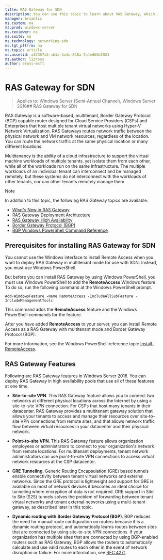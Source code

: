 ```yaml
---
title: RAS Gateway for SDN
description: You can use this topic to learn about RAS Gateway, which is a software-based, multitenant, Border Gateway Protocol (BGP) capable router in  Windows Server 2016.
manager: brianlic
ms.custom: na
ms.prod: windows-server
ms.reviewer: na
ms.suite: na
ms.technology: networking-sdn
ms.tgt_pltfrm: na
ms.topic: article
ms.assetid: a32357a5-ab1a-4a4c-848a-7a4ed65b1921
ms.author: lizross
author: eross-msft
---
```

# RAS Gateway for SDN

>Applies to: Windows Server (Semi-Annual Channel), Windows Server 2016## RAS Gateway for SDN  


RAS Gateway is a software-based, multitenant, Border Gateway Protocol (BGP) capable router designed for Cloud Service Providers (CSPs) and Enterprises that host multiple tenant virtual networks using Hyper-V Network Virtualization. RAS Gateways routes network traffic between the physical network and VM network resources, regardless of the location. You can route the network traffic at the same physical location or many different locations.   

Multitenancy is the ability of a cloud infrastructure to support the virtual machine workloads of multiple tenants, yet isolate them from each other, while all of the workloads run on the same infrastructure. The multiple workloads of an individual tenant can interconnect and be managed remotely, but these systems do not interconnect with the workloads of other tenants, nor can other tenants remotely manage them.

  
> [!NOTE]  
> In addition to this topic, the following RAS Gateway topics are available.  
>   
> -   [What's New in RAS Gateway](../../../sdn/technologies/network-function-virtualization/What-s-New-in-RAS-Gateway.md)  
> -   [RAS Gateway Deployment Architecture](../../../sdn/technologies/network-function-virtualization/RAS-Gateway-Deployment-Architecture.md)  
> -   [RAS Gateway High Availability](../../../sdn/technologies/network-function-virtualization/RAS-Gateway-High-Availability.md)  
> -   [Border Gateway Protocol &#40;BGP&#41;](../../../../remote/remote-access/bgp/Border-Gateway-Protocol-BGP.md)  
> -   [BGP Windows PowerShell Command Reference](../../../../remote/remote-access/bgp/BGP-Windows-PowerShell-Command-Reference.md)  
  
    
## Prerequisites for installing RAS Gateway for SDN  
You cannot use the Windows interface to install Remote Access when you want to deploy RAS Gateway in multitenant mode for use with SDN. Instead, you must use Windows PowerShell.  
  
But before you can install RAS Gateway by using Windows PowerShell, you must use Windows PowerShell to add the **RemoteAccess** Windows feature. To do so, run the following command at the Windows PowerShell prompt.  
  
`Add-WindowsFeature -Name RemoteAccess -IncludeAllSubFeature -IncludeManagementTools`  
  
This command adds the **RemoteAccess** feature and the Windows PowerShell commands for the feature.  
  
After you have added **RemoteAccess** to your server, you can install Remote Access as a RAS Gateway with multitenant mode and Border Gateway Protocol (BGP).  
  
For more information, see the Windows PowerShell reference topic [Install-RemoteAccess](https://technet.microsoft.com/library/hh918408.aspx).  
  
## RAS Gateway Features  
Following are RAS Gateway features in  Windows Server 2016. You can deploy RAS Gateway in high availability pools that use all of these features at one time.  
  
-   **Site-to-site VPN**. This RAS Gateway feature allows you to connect two networks at different physical locations across the Internet by using a site-to-site VPN connection. For CSPs that host many tenants in their datacenter, RAS Gateway provides a multitenant gateway solution that allows your tenants to access and manage their resources over site-to-site VPN connections from remote sites, and that allows network traffic flow between virtual resources in your datacenter and their physical network.  
  
-   **Point-to-site VPN**. This RAS Gateway feature allows organization employees or administrators to connect to your organization's network from remote locations.  For multitenant deployments, tenant network administrators can use point-to-site VPN connections to access virtual network resources at the CSP datacenter.  
  
-   **GRE Tunneling**. Generic Routing Encapsulation (GRE) based tunnels enable connectivity between tenant virtual networks and external networks. Since the GRE protocol is lightweight and support for GRE is available on most of network devices it becomes an ideal choice for tunneling where encryption of data is not required. GRE support in Site to Site (S2S) tunnels solves the problem of forwarding between tenant virtual networks and tenant external networks using a multi-tenant gateway, as described later in this topic.  
  
-   **Dynamic routing with Border Gateway Protocol (BGP)**. BGP reduces the need for manual route configuration on routers because it is a dynamic routing protocol, and automatically learns routes between sites that are connected by using site-to-site VPN connections. If your organization has multiple sites that are connected by using BGP-enabled routers such as RAS Gateway, BGP allows the routers to automatically calculate and use valid routes to each other in the event of network disruption or failure. For more information, see [RFC 4271](https://tools.ietf.org/html/rfc4271).  
  

  



